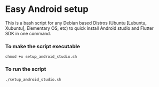 # Easy Android setup

This is a bash script for any Debian based Distros (Ubuntu [Lubuntu, Xubuntu], Elementary OS, etc) to quick install Android studio and Flutter SDK in one command.

### To make the script executable

```
chmod +x setup_android_studio.sh
```
### To run the script

```
./setup_android_studio.sh
```